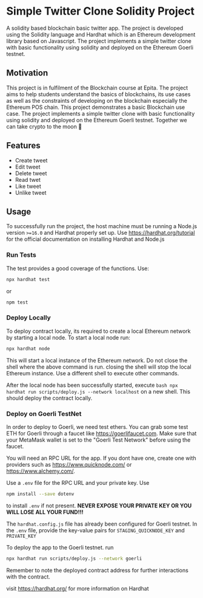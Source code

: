 # Simple Twitter Clone Solidity Project
A solidity based blockchain basic twitter app. The project is developed using the Solidity language and Hardhat which is an Ethereum development library based on Javascript. The project implements a simple twitter clone with basic functionality using solidity and deployed on the Ethereum Goerli testnet.

## Motivation
This project is in fulfilment of the Blockchain course at Epita. The project aims to help students understand the basics of blockchains, its use cases as well as the constraints of developing on the blockchain especially the Ethereum POS chain. 
This project demonstrates a basic Blockchain use case. The project implements a simple twitter clone with basic functionality using solidity and deployed on the Ethereum Goerli testnet. 
Together we can take crypto to the moon :rocket:

## Features
* Create tweet
* Edit tweet
* Delete tweet
* Read twet
* Like tweet
* Unlike tweet

## Usage
To successfully run the project, the host machine must be running a Node.js version `>=16.0` and Hardhat properly set up. 
Use https://hardhat.org/tutorial for the official documentation on installing Hardhat and Node.js

### Run Tests
The test provides a good coverage of the functions. Use:
```bash
npx hardhat test
```
or 
```bash
npm test
```

### Deploy Locally
To deploy contract locally, its required to create a local Ethereum network by starting a local node.
To start a local node run:
```bash
npx hardhat node
```
This will start a local instance of the Ethereum network. Do not close the shell where the above command is run. closing the shell will stop the local Ethereum instance. Use a different shell to execute other commands.

After the local node has been successfully started, execute ```bash npx hardhat run scripts/deploy.js --network localhost``` on a new shell.
This should deploy the contract locally. 

### Deploy on Goerli TestNet
In order to deploy to Goerli, we need test ethers. You can grab some test ETH for Goerli through a faucet like https://goerlifaucet.com. Make sure that your MetaMask wallet is set to the "Goerli Test Network" before using the faucet.

You will need an RPC URL for the app. If you dont have one, create one with providers such as https://www.quicknode.com/ or https://www.alchemy.com/.

Use a `.env` file for the RPC URL and your private key. Use 
```bash 
npm install --save dotenv
``` 
to install `.env` if not present. 
<b>NEVER EXPOSE YOUR PRIVATE KEY OR YOU WILL LOSE ALL YOUR FUND!!!</b>

The `hardhat.config.js` file has already been configured for Goerli testnet. 
In the `.env` file, provide the key-value pairs for `STAGING_QUICKNODE_KEY` and `PRIVATE_KEY`

To deploy the app to the Goerli testnet. run 
```bash
npx hardhat run scripts/deploy.js --network goerli
``` 

Remember to note the deployed contract address for further interactions with the contract. 

visit https://hardhat.org/ for more information on Hardhat
